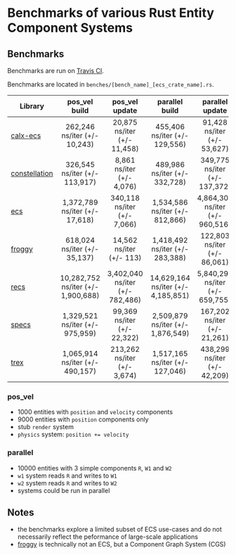 # Benchmarks of various Rust Entity Component Systems

## Benchmarks
Benchmarks are run on [Travis CI](https://travis-ci.org/lschmierer/ecs_bench/).

Benchmarks are located in `benches/[bench_name]_[ecs_crate_name].rs`.

 Library         | pos_vel build                 | pos_vel update                 | parallel build                 | parallel update
 --------------- |:-----------------------------:|:------------------------------:|:------------------------------:|:--------------------------------:
 [calx-ecs]      | 262,246 ns/iter (+/- 10,243)      | 20,875 ns/iter (+/- 11,458)      | 455,406 ns/iter (+/- 129,556)      | 91,428 ns/iter (+/- 53,627)
 [constellation] | 326,545 ns/iter (+/- 113,917) | 8,861 ns/iter (+/- 4,076) | 489,986 ns/iter (+/- 332,728) | 349,775 ns/iter (+/- 137,372)
 [ecs]           | 1,372,789 ns/iter (+/- 17,618)           | 340,118 ns/iter (+/- 7,066)           | 1,534,586 ns/iter (+/- 812,866)           | 4,864,300 ns/iter (+/- 960,516)
 [froggy]        | 618,024 ns/iter (+/- 35,137)        | 14,562 ns/iter (+/- 113)        | 1,418,492 ns/iter (+/- 283,388)        | 122,803 ns/iter (+/- 86,061)
 [recs]          | 10,282,752 ns/iter (+/- 1,900,688)          | 3,402,040 ns/iter (+/- 782,486)          | 14,629,164 ns/iter (+/- 4,185,851)          | 5,840,296 ns/iter (+/- 659,755)
 [specs]         | 1,329,521 ns/iter (+/- 975,959)         | 99,369 ns/iter (+/- 22,322)         | 2,509,879 ns/iter (+/- 1,876,549)         | 167,202 ns/iter (+/- 21,261)
 [trex]          | 1,065,914 ns/iter (+/- 490,157)          | 213,262 ns/iter (+/- 3,674)          | 1,517,165 ns/iter (+/- 127,046)          | 438,299 ns/iter (+/- 42,209)

[calx-ecs]: https://github.com/rsaarelm/calx-ecs
[constellation]: https://github.com/TomGillen/constellation/
[ecs]: https://github.com/HeroesGrave/ecs-rs
[froggy]: https://github.com/kvark/froggy
[recs]: https://github.com/andybarron/rustic-ecs
[specs]: https://github.com/slide-rs/specs
[trex]: https://github.com/rcolinray/trex

### pos_vel
 * 1000 entities with `position` and `velocity` components
 * 9000 entities with `position` components only
 * stub `render` system
 * `physics` system: `position += velocity`

### parallel
 * 10000 entities with 3 simple components `R`, `W1` and `W2`
 * `w1` system reads `R` and writes to `W1`
 * `w2` system reads `R` and writes to `W2`
 * systems could be run in parallel

## Notes
 * the benchmarks explore a limited subset of ECS use-cases and do not necessarily reflect the peformance of large-scale applications
 * [froggy](https://github.com/kvark/froggy) is technically not an ECS, but a Component Graph System (CGS)
